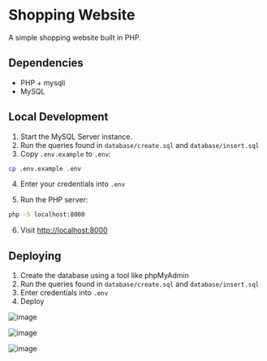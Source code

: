 # Shopping Website

A simple shopping website built in PHP.

## Dependencies

- PHP + mysqli
- MySQL

## Local Development

1. Start the MySQL Server instance.
2. Run the queries found in `database/create.sql` and `database/insert.sql`
3. Copy `.env.example` to `.env`:

```bash
cp .env.example .env
```

4. Enter your credentials into `.env`

5. Run the PHP server:

```bash
php -S localhost:8000
```

6. Visit [http://localhost:8000](http://localhost:8000)

## Deploying

1. Create the database using a tool like phpMyAdmin
2. Run the queries found in `database/create.sql` and `database/insert.sql`
3. Enter credentials into `.env`
4. Deploy

![image](https://github.com/user-attachments/assets/ef25b824-94e9-4e86-a698-655dc3effb0e)

![image](https://github.com/user-attachments/assets/7eab73d6-1274-4b26-88a7-958c956edf0f)

![image](https://github.com/user-attachments/assets/cf1ca040-9abd-4630-ae59-aa0453a4770c)
